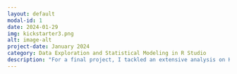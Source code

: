 ```yaml
---
layout: default
modal-id: 1
date: 2024-01-29
img: kickstarter3.png
alt: image-alt
project-date: January 2024
category: Data Exploration and Statistical Modeling in R Studio
description: "For a final project, I tackled an extensive analysis on Kickstarter projects using Jonathan Leland's comprehensive dataset spanning from 2009 to 2020. This project allowed me to showcase my proficiency in data wrangling, exploratory data analysis, and statistical modeling within R Studio, while also enabling me to present compelling insights to a broad audience. Explore the detailed findings and analysis from my project here: <a href='https://rpubs.com/lhkim/Kickstarter_Data_Exploration' target='_blank' >R Pubs - Kickstarter Data Exploration</a>"
---
```

